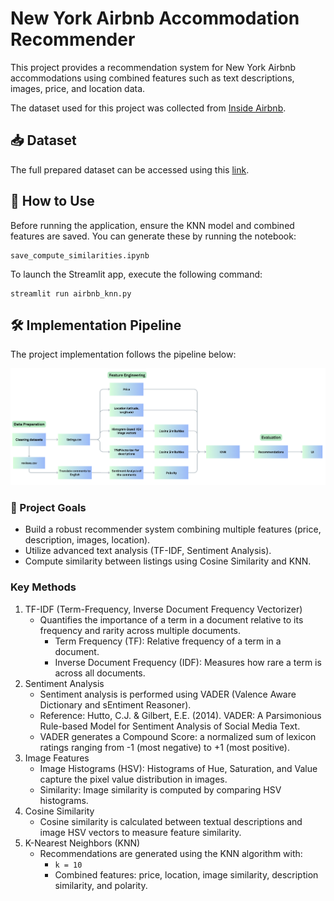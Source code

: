 # New York Airbnb Accommodation Recommender  

This project provides a recommendation system for New York Airbnb accommodations using combined features such as text descriptions, images, price, and location data.  

The dataset used for this project was collected from [Inside Airbnb](https://insideairbnb.com/get-the-data/).  

## 📥 **Dataset**  

The full prepared dataset can be accessed using this [link](https://drive.google.com/file/d/1XB4J599--eWhnTLb07Tssy2Gvibwn1zZ/view?usp=drive_link).

## 🚀 **How to Use**  

Before running the application, ensure the KNN model and combined features are saved. You can generate these by running the notebook:  

```
save_compute_similarities.ipynb
```

To launch the Streamlit app, execute the following command:

```
streamlit run airbnb_knn.py
```

## 🛠️ **Implementation Pipeline**

The project implementation follows the pipeline below:

![Implementation](img/pipeline.png)

### 🎯 Project Goals

- Build a robust recommender system combining multiple features (price, description, images, location).
- Utilize advanced text analysis (TF-IDF, Sentiment Analysis).
- Compute similarity between listings using Cosine Similarity and KNN.

### Key Methods
1. TF-IDF (Term-Frequency, Inverse Document Frequency Vectorizer)
   - Quantifies the importance of a term in a document relative to its frequency and rarity across multiple documents.
     - Term Frequency (TF): Relative frequency of a term in a document.
     - Inverse Document Frequency (IDF): Measures how rare a term is across all documents.
2. Sentiment Analysis
   - Sentiment analysis is performed using VADER (Valence Aware Dictionary and sEntiment Reasoner).
   - Reference: Hutto, C.J. & Gilbert, E.E. (2014). VADER: A Parsimonious Rule-based Model for Sentiment Analysis of Social Media Text.
   - VADER generates a Compound Score: a normalized sum of lexicon ratings ranging from -1 (most negative) to +1 (most positive).
3. Image Features
   - Image Histograms (HSV): Histograms of Hue, Saturation, and Value capture the pixel value distribution in images.
   - Similarity: Image similarity is computed by comparing HSV histograms.
4. Cosine Similarity
   - Cosine similarity is calculated between textual descriptions and image HSV vectors to measure feature similarity.
5. K-Nearest Neighbors (KNN)
   - Recommendations are generated using the KNN algorithm with:
     - ```k = 10```
     - Combined features: price, location, image similarity, description similarity, and polarity.
